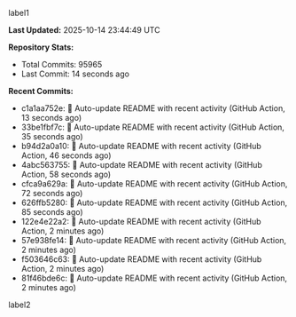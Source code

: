 
label1 
<!-- ACTIVITY_START -->
**Last Updated:** 2025-10-14 23:44:49 UTC

**Repository Stats:**
- Total Commits: 95965
- Last Commit: 14 seconds ago

**Recent Commits:**
- c1a1aa752e: 🤖 Auto-update README with recent activity (GitHub Action, 13 seconds ago)
- 33be1fbf7c: 🤖 Auto-update README with recent activity (GitHub Action, 35 seconds ago)
- b94d2a0a10: 🤖 Auto-update README with recent activity (GitHub Action, 46 seconds ago)
- 4abc563755: 🤖 Auto-update README with recent activity (GitHub Action, 58 seconds ago)
- cfca9a629a: 🤖 Auto-update README with recent activity (GitHub Action, 72 seconds ago)
- 626ffb5280: 🤖 Auto-update README with recent activity (GitHub Action, 85 seconds ago)
- 122e4e22a2: 🤖 Auto-update README with recent activity (GitHub Action, 2 minutes ago)
- 57e938fe14: 🤖 Auto-update README with recent activity (GitHub Action, 2 minutes ago)
- f503646c63: 🤖 Auto-update README with recent activity (GitHub Action, 2 minutes ago)
- 81f46bde6c: 🤖 Auto-update README with recent activity (GitHub Action, 2 minutes ago)
<!-- ACTIVITY_END -->

label2
